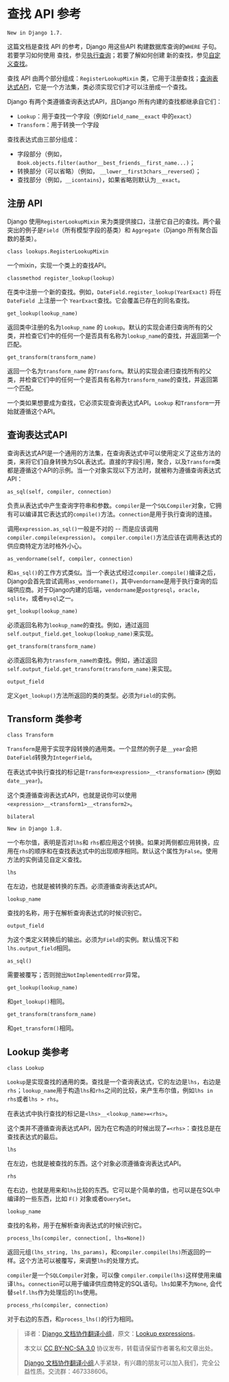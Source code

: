 # 查找 API 参考 #

```
New in Django 1.7.
```

这篇文档是查找 API 的参考，Django 用这些API 构建数据库查询的`WHERE` 子句。若要学习如何使用 查找，参见[执行查询](http://python.usyiyi.cn/django/topics/db/queries.html)；若要了解如何创建 新的查找，参见[自定义查找](http://python.usyiyi.cn/django/howto/custom-lookups.html)。

查找 API 由两个部分组成：`RegisterLookupMixin` 类，它用于注册查找；[查询表达式API](http://python.usyiyi.cn/django/ref/models/lookups.html#query-expression)，它是一个方法集，类必须实现它们才可以注册成一个查找。

Django 有两个类遵循查询表达式API，且Django 所有内建的查找都继承自它们：

+ `Lookup`：用于查找一个字段（例如`field_name__exact` 中的`exact`）
+ `Transform`：用于转换一个字段

查找表达式由三部分组成：

+ 字段部分（例如， `Book.objects.filter(author__best_friends__first_name...)`；
+ 转换部分（可以省略）（例如， `__lower__first3chars__reversed`）；
+ 查找部分（例如，`__icontains`），如果省略则默认为`__exact`。

## 注册 API ##

Django 使用`RegisterLookupMixin` 来为类提供接口，注册它自己的查找。两个最突出的例子是`Field`（所有模型字段的基类）和 `Aggregate`（Django 所有聚合函数的基类）。

`class lookups.RegisterLookupMixin`

一个mixin，实现一个类上的查找API。

`classmethod register_lookup(lookup)`

在类中注册一个新的查找。例如，`DateField.register_lookup(YearExact)` 将在`DateField `上注册一个 `YearExact`查找。它会覆盖已存在的同名查找。

`get_lookup(lookup_name)`

返回类中注册的名为`lookup_name` 的 `Lookup`。默认的实现会递归查询所有的父类，并检查它们中的任何一个是否具有名称为`lookup_name`的查找，并返回第一个匹配。

`get_transform(transform_name)`

返回一个名为`transform_name` 的`Transform`。默认的实现会递归查找所有的父类，并检查它们中的任何一个是否具有名称为`transform_name`的查找，并返回第一个匹配。

一个类如果想要成为查找，它必须实现查询表达式API。`Lookup` 和`Transform`一开始就遵循这个API。

## 查询表达式API ##

查询表达式API是一个通用的方法集，在查询表达式中可以使用定义了这些方法的类，来将它们自身转换为SQL表达式。直接的字段引用，聚合，以及`Transform`类都是遵循这个API的示例。当一个对象实现以下方法时，就被称为遵循查询表达式API：

`as_sql(self, compiler, connection)`

负责从表达式中产生查询字符串和参数。`compiler`是一个`SQLCompiler`对象，它拥有可以编译其它表达式的`compile()`方法。`connection`是用于执行查询的连接。

调用`expression.as_sql()`一般是不对的 -- 而是应该调用`compiler.compile(expression)`。 `compiler.compile()`方法应该在调用表达式的供应商特定方法时格外小心。

`as_vendorname(self, compiler, connection)`

和`as_sql()`的工作方式类似。当一个表达式经过`compiler.compile()`编译之后， Django会首先尝试调用`as_vendorname()`，其中`vendorname`是用于执行查询的后端供应商。对于Django内建的后端，`vendorname`是`postgresql`，`oracle`，`sqlite`，或者`mysql`之一。

`get_lookup(lookup_name)`

必须返回名称为`lookup_name`的查找。例如，通过返回`self.output_field.get_lookup(lookup_name)`来实现。

`get_transform(transform_name)`

必须返回名称为`transform_name的`查找。例如，通过返回`self.output_field.get_transform(transform_name)`来实现。

`output_field`

定义`get_lookup()`方法所返回的类的类型。必须为`Field`的实例。

## Transform 类参考 ##

`class Transform`

`Transform`是用于实现字段转换的通用类。一个显然的例子是`__year`会把`DateField`转换为`IntegerField`。

在表达式中执行查找的标记是`Transform<expression>__<transformation>` (例如 `date__year`)。

这个类遵循查询表达式API，也就是说你可以使用 `<expression>__<transform1>__<transform2>`。

`bilateral`

```
New in Django 1.8.
```

一个布尔值，表明是否对`lhs`和 `rhs`都应用这个转换。如果对两侧都应用转换，应用在`rhs`的顺序和在查找表达式中的出现顺序相同。默认这个属性为`False`。使用方法的实例请见自定义查找。

`lhs`

在左边，也就是被转换的东西。必须遵循查询表达式API。

`lookup_name`

查找的名称，用于在解析查询表达式的时候识别它。

`output_field`

为这个类定义转换后的输出。必须为`Field`的实例。默认情况下和`lhs.output_field`相同。

`as_sql()`

需要被覆写；否则抛出`NotImplementedError`异常。

`get_lookup(lookup_name)`

和`get_lookup()`相同。

`get_transform(transform_name)`

和`get_transform()`相同。

## Lookup 类参考 ##

`class Lookup`

`Lookup`是实现查找的通用的类。查找是一个查询表达式，它的左边是`lhs`，右边是`rhs`；`lookup_name`用于构造`lhs`和`rhs`之间的比较，来产生布尔值，例如`lhs in rhs`或者`lhs > rhs`。

在表达式中执行查找的标记是`<lhs>__<lookup_name>=<rhs>`。

这个类并不遵循查询表达式API，因为在它构造的时候出现了`=<rhs>`：查找总是在查找表达式的最后。

`lhs`

在左边，也就是被查找的东西。这个对象必须遵循查询表达式API。

`rhs`

在右边，也就是用来和`lhs`比较的东西。它可以是个简单的值，也可以是在SQL中编译的一些东西，比如 `F()` 对象或者`QuerySet`。

`lookup_name`

查找的名称，用于在解析查询表达式的时候识别它。

`process_lhs(compiler, connection[, lhs=None])`

返回元组`(lhs_string, lhs_params)`，和`compiler.compile(lhs)`所返回的一样。这个方法可以被覆写，来调整`lhs`的处理方式。

`compiler`是一个`SQLCompiler`对象，可以像 `compiler.compile(lhs)`这样使用来编译`lhs`。`connection`可以用于编译供应商特定的SQL语句。`lhs`如果不为`None`, 会代替`self.lhs`作为处理后的`lhs`使用。

`process_rhs(compiler, connection)`

对于右边的东西，和`process_lhs()`的行为相同。

> 译者：[Django 文档协作翻译小组](http://python.usyiyi.cn/django/index.html)，原文：[Lookup expressions](https://docs.djangoproject.com/en/1.8/ref/models/lookups/)。
>
> 本文以 [CC BY-NC-SA 3.0](http://creativecommons.org/licenses/by-nc-sa/3.0/cn/) 协议发布，转载请保留作者署名和文章出处。
>
> [Django 文档协作翻译小组](http://python.usyiyi.cn/django/index.html)人手紧缺，有兴趣的朋友可以加入我们，完全公益性质。交流群：467338606。
